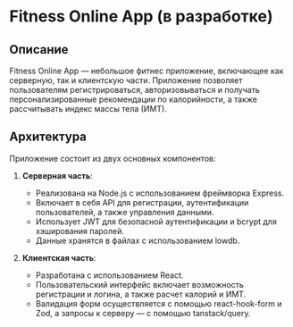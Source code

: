 # Fitness Online App (в разработке)
## Описание
Fitness Online App — небольшое фитнес приложение, включающее как серверную, так и клиентскую части. Приложение позволяет пользователям регистрироваться, авторизовываться и получать персонализированные рекомендации по калорийности, а также рассчитывать индекс массы тела (ИМТ).
## Архитектура
Приложение состоит из двух основных компонентов:
1. **Серверная часть**:
   - Реализована на Node.js с использованием фреймворка Express.
   - Включает в себя API для регистрации, аутентификации пользователей, а также управления данными.
   - Использует JWT для безопасной аутентификации и bcrypt для хэширования паролей.
   - Данные хранятся в файлах с использованием lowdb.

2. **Клиентская часть**:
   - Разработана с использованием React.
   - Пользовательский интерфейс включает возможность регистрации и логина, а также расчет калорий и ИМТ.
   - Валидация форм осуществляется с помощью react-hook-form и Zod, а запросы к серверу — с помощью tanstack/query.
